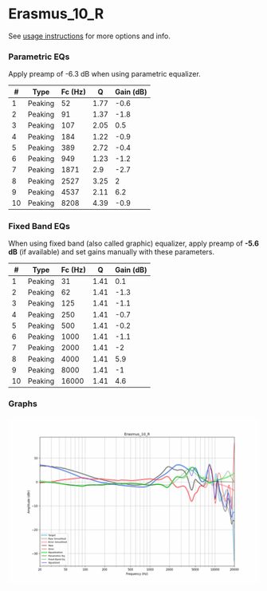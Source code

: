 # Erasmus_10_R
See [usage instructions](https://github.com/jaakkopasanen/AutoEq#usage) for more options and info.

### Parametric EQs
Apply preamp of -6.3 dB when using parametric equalizer.

|   # | Type    |   Fc (Hz) |    Q |   Gain (dB) |
|-----|---------|-----------|------|-------------|
|   1 | Peaking |        52 | 1.77 |        -0.6 |
|   2 | Peaking |        91 | 1.37 |        -1.8 |
|   3 | Peaking |       107 | 2.05 |         0.5 |
|   4 | Peaking |       184 | 1.22 |        -0.9 |
|   5 | Peaking |       389 | 2.72 |        -0.4 |
|   6 | Peaking |       949 | 1.23 |        -1.2 |
|   7 | Peaking |      1871 | 2.9  |        -2.7 |
|   8 | Peaking |      2527 | 3.25 |         2   |
|   9 | Peaking |      4537 | 2.11 |         6.2 |
|  10 | Peaking |      8208 | 4.39 |        -0.9 |

### Fixed Band EQs
When using fixed band (also called graphic) equalizer, apply preamp of **-5.6 dB** (if available) and set gains manually with these parameters.

|   # | Type    |   Fc (Hz) |    Q |   Gain (dB) |
|-----|---------|-----------|------|-------------|
|   1 | Peaking |        31 | 1.41 |         0.1 |
|   2 | Peaking |        62 | 1.41 |        -1.3 |
|   3 | Peaking |       125 | 1.41 |        -1.1 |
|   4 | Peaking |       250 | 1.41 |        -0.7 |
|   5 | Peaking |       500 | 1.41 |        -0.2 |
|   6 | Peaking |      1000 | 1.41 |        -1.1 |
|   7 | Peaking |      2000 | 1.41 |        -2   |
|   8 | Peaking |      4000 | 1.41 |         5.9 |
|   9 | Peaking |      8000 | 1.41 |        -1   |
|  10 | Peaking |     16000 | 1.41 |         4.6 |

### Graphs
![](./Erasmus_10_R.png)
